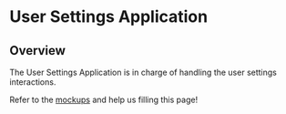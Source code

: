 User Settings Application
=========================

## Overview

The User Settings Application is in charge of handling the user settings
interactions.

Refer to the [mockups](https://caliopen.org/assets/mockup/#p=settings) and help
us filling this page!
